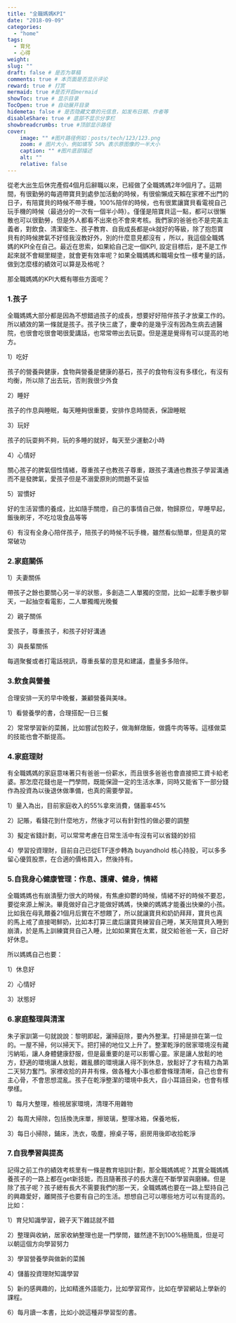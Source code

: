 ```yaml
---
title: "全職媽媽KPI"
date: "2018-09-09"
categories: 
  - "home"
tags: 
  - 育兒
  - 心得
weight:
slug: ""
draft: false # 是否为草稿
comments: true # 本页面是否显示评论
reward: true # 打赏
mermaid: true #是否开启mermaid
showToc: true # 显示目录
TocOpen: true # 自动展开目录
hidemeta: false # 是否隐藏文章的元信息，如发布日期、作者等
disableShare: true # 底部不显示分享栏
showbreadcrumbs: true #顶部显示路径
cover:
    image: "" #图片路径例如：posts/tech/123/123.png
    zoom: # 图片大小，例如填写 50% 表示原图像的一半大小
    caption: "" #图片底部描述
    alt: ""
    relative: false
---
```


從老大出生后休完產假4個月后辭職以來，已經做了全職媽媽2年9個月了。這期間，有很勤勞的每週帶寶貝到處參加活動的時候，有很偷懶成天賴在家裡不出門的日子，有陪寶貝的時候不帶手機，100%陪伴的時候，也有很累讓寶貝看電視自己玩手機的時候（最過分的一次有一個半小時）。僅僅是陪寶貝這一點，都可以很懶散也可以很勤勞，但是外人都看不出來也不會來考核。我們家的爸爸也不是完美主義者，對飲食、清潔衛生、孩子教育、自我成長都是ok就好的等級，除了抱怨寶貝有的時候脾氣不好怪我沒教好外，別的什麼意見都沒有 ，所以，我這個全職媽媽的KPI全在自己。最近在思索，如果給自己定一個KPI, 設定目標后，是不是工作起來就不會糊里糊塗，就會更有效率呢？如果全職媽媽和職場女性一樣考量的話，做到怎麼樣的績效可以算是及格呢？

那全職媽媽的KPI大概有哪些方面呢？

### 1.孩子

全職媽媽大部分都是因為不想錯過孩子的成長，想要好好陪伴孩子才放棄工作的。所以績效的第一條就是孩子。孩子快三歲了，慶幸的是幾乎沒有因為生病去過醫院，也很會吃很會喝很愛講話，也常常帶出去玩耍。但是還是覺得有可以提高的地方。

1）吃好

孩子的營養與健康，食物與營養是健康的基石，孩子的食物有沒有多樣化，有沒有均衡，所以除了出去玩，否則我很少外食

2）睡好

孩子的作息與睡眠，每天睡夠很重要，安排作息時間表，保證睡眠

3）玩好

孩子的玩耍夠不夠，玩的多睡的就好，每天至少運動2小時

4）心情好

關心孩子的脾氣個性情緒，尊重孩子也教孩子尊重，跟孩子溝通也教孩子學習溝通而不是發脾氣，愛孩子但是不溺愛原則的問題不妥協

5）習慣好

好的生活習慣的養成，比如隨手關燈，自己的事情自己做，物歸原位，早睡早起，飯後刷牙，不吃垃圾食品等等

6）有沒有全身心陪伴孩子，陪孩子的時候不玩手機，雖然看似簡單，但是真的常常破功

### 2.家庭關係

1）夫妻關係

帶孩子之餘也要關心另一半的狀態，多創造二人單獨的空間，比如一起牽手散步聊天，一起抽空看電影，二人單獨燭光晚餐

2）親子關係

愛孩子，尊重孩子，和孩子好好溝通

3）與長輩關係

每週聚餐或者打電話視訊，尊重長輩的意見和建議，盡量多多陪伴。

### 3.飲食與營養

合理安排一天的早中晚餐，兼顧營養與美味。

1）看營養學的書，合理搭配一日三餐

2）常常學習新的菜餚，比如嘗試包餃子，做海鮮燉飯，做醬牛肉等等。這樣做菜的技能也會不斷提高。

### 4.家庭理財

有全職媽媽的家庭意味著只有爸爸一份薪水，而且很多爸爸也會直接把工資卡給老婆。那怎麼花錢也是一門學問，既能保證一定的生活水準，同時又能省下一部分錢作為投資為以後退休做準備，也真的需要學習。

1）量入為出，目前家庭收入的55%拿來消費，儲蓄率45%

2）記賬，看錢花到什麼地方，然後才可以有針對性的做必要的調整

3）擬定省錢計劃，可以常常考慮在日常生活中有沒有可以省錢的妙招

4）學習投資理財，目前自己已從ETF逐步轉為 buyandhold 核心持股，可以多多留心優質股票，在合適的價格買入，然後持有。

### 5.自我身心健康管理：作息、護膚、健身，情緒

全職媽媽也有崩潰壓力很大的時候，有焦慮抑鬱的時候，情緒不好的時候不要忍，要從來源上解決。畢竟做好自己才能做好媽媽，快樂的媽媽才能養出快樂的小孩。比如我在母乳餵養21個月后實在不想餵了，所以就讓寶貝和奶奶拜拜，寶貝也真的馬上戒了直接喝鮮奶，比如本打算三歲后讓寶貝練習自己睡，某天陪寶貝入睡到崩潰，於是馬上訓練寶貝自己入睡，比如如果實在太累，就交給爸爸一天，自己好好休息。

所以媽媽自己也要：

1）休息好

2）心情好

3）狀態好

### 6.家庭整理與清潔

朱子家訓第一句就說說：黎明即起，灑掃庭除，要內外整潔。打掃是排在第一位的。一屋不掃，何以掃天下。把打掃的地位又上升了。整潔乾淨的居家環境沒有藏污納垢，讓人身體健康舒服，但是最重要的是可以影響心靈。家是讓人放鬆的地方，舒適的環境讓人放鬆，雜亂髒的環境讓人得不到休息，放鬆好了才有精力為第二天努力奮鬥。家裡收拾的井井有條，做各種大小事也都會條理清晰，自己也會有主心骨，不會思想混亂。孩子在乾淨整潔的環境中長大，自小耳語目染，也會有樣學樣。

1）每月大整理，檢視居家環境，清理不用雜物

2）每周大掃除，包括換洗床單，擦玻璃，整理冰箱，保養地板，

3）每日小掃除，鋪床，洗衣，吸塵，擦桌子等，廚房用後即收拾乾淨

### 7.自我學習與提高

記得之前工作的績效考核里有一條是教育培訓計劃，那全職媽媽呢？其實全職媽媽養孩子的一路上都在get新技能，而且隨著孩子的長大還在不斷學習與磨練。但是除了孩子呢？孩子總有長大不需要我們的那一天，全職媽媽也要在一路上堅持自己的興趣愛好，離開孩子也要有自己的生活。想想自己可以哪些地方可以有提高的。比如：

1）育兒知識學習，親子天下雜誌就不錯

2）整理與收納，居家收納整理也是一門學問，雖然達不到100%極簡風，但是可以朝這個方向學習努力

3）學習營養學與做新的菜餚

4）儲蓄投資理財知識學習

5）新的感興趣的，比如精進外語能力，比如學習寫作，比如在學習網站上學新的課程。

6）每月讀一本書，比如小說這種非學習型的書。
